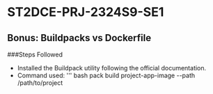 # ST2DCE-PRJ-2324S9-SE1

## Bonus: Buildpacks vs Dockerfile
###Steps Followed
- Installed the Buildpack utility following the official documentation.
- Command used:
  ''' bash
  pack build project-app-image --path /path/to/project
